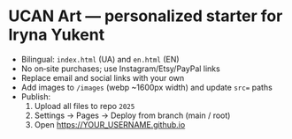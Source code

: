 # UCAN Art — personalized starter for Iryna Yukent
- Bilingual: `index.html` (UA) and `en.html` (EN)
- No on‑site purchases; use Instagram/Etsy/PayPal links
- Replace email and social links with your own
- Add images to `/images` (webp ~1600px width) and update `src=` paths
- Publish:
  1) Upload all files to repo `2025`
  2) Settings → Pages → Deploy from branch (main / root)
  3) Open https://YOUR_USERNAME.github.io
